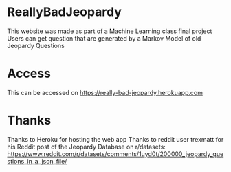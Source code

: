 # ReallyBadJeopardy
This website was made as part of a Machine Learning class final project
Users can get question that are generated by a Markov Model of old Jeopardy Questions

# Access
This can be accessed on https://really-bad-jeopardy.herokuapp.com

# Thanks
Thanks to Heroku for hosting the web app
Thanks to reddit user trexmatt for his Reddit post of the Jeopardy Database on r/datasets:
  https://www.reddit.com/r/datasets/comments/1uyd0t/200000_jeopardy_questions_in_a_json_file/
  




